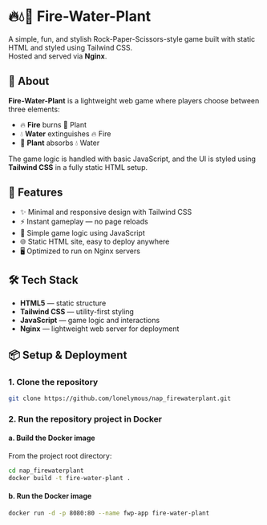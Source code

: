 # 🔥💧🌿 Fire-Water-Plant

A simple, fun, and stylish Rock-Paper-Scissors-style game built with static HTML and styled using Tailwind CSS.  
Hosted and served via **Nginx**.

## 📖 About

**Fire-Water-Plant** is a lightweight web game where players choose between three elements:

- 🔥 **Fire** burns 🌿 Plant
- 💧 **Water** extinguishes 🔥 Fire
- 🌿 **Plant** absorbs 💧 Water

The game logic is handled with basic JavaScript, and the UI is styled using **Tailwind CSS** in a fully static HTML setup.

## 🚀 Features

- ✨ Minimal and responsive design with Tailwind CSS
- ⚡ Instant gameplay — no page reloads
- 🧠 Simple game logic using JavaScript
- 🌐 Static HTML site, easy to deploy anywhere
- 🖥️ Optimized to run on Nginx servers

## 🛠️ Tech Stack

- **HTML5** — static structure
- **Tailwind CSS** — utility-first styling
- **JavaScript** — game logic and interactions
- **Nginx** — lightweight web server for deployment

## 📦 Setup & Deployment

### 1. Clone the repository

```bash
git clone https://github.com/lonelymous/nap_firewaterplant.git
```

### 2. Run the repository project in Docker

#### a. Build the Docker image

From the project root directory:

```bash
cd nap_firewaterplant
docker build -t fire-water-plant .
```

#### b. Run the Docker image

```bash
docker run -d -p 8080:80 --name fwp-app fire-water-plant
```
